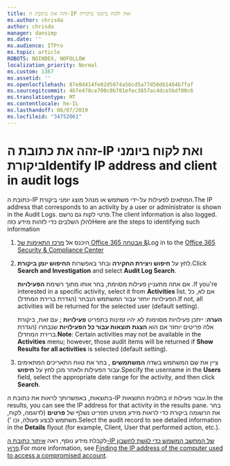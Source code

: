 ```yaml
---
title: זהה את כתובת ה-IP ואת לקוח ביומני ביקורת
ms.author: chrisda
author: chrisda
manager: dansimp
ms.date: ''
ms.audience: ITPro
ms.topic: article
ROBOTS: NOINDEX, NOFOLLOW
localization_priority: Normal
ms.custom: 1367
ms.assetid: ''
ms.openlocfilehash: 87e0d414fe02d5074a56cd5a77d50db1464b7faf
ms.sourcegitcommit: 4b7e478ce700c0b781efec3857ac4dce5bdf00c6
ms.translationtype: MT
ms.contentlocale: he-IL
ms.lasthandoff: 06/07/2019
ms.locfileid: "34752061"
---
```

# <a name="identify-ip-address-and-client-in-audit-logs"></a><span data-ttu-id="5d9a8-102">זהה את כתובת ה-IP ואת לקוח ביומני ביקורת</span><span class="sxs-lookup"><span data-stu-id="5d9a8-102">Identify IP address and client in audit logs</span></span>

<span data-ttu-id="5d9a8-103">כתובת ה-IP המתאים לפעילות על-ידי משתמש או מנהל מוצג יומני ביקורת.</span><span class="sxs-lookup"><span data-stu-id="5d9a8-103">The IP address that corresponds to an activity by a user or administrator is shown in the Audit Logs.</span></span> <span data-ttu-id="5d9a8-104">פרטי לקוח גם נרשם.</span><span class="sxs-lookup"><span data-stu-id="5d9a8-104">The client information is also logged.</span></span> <span data-ttu-id="5d9a8-105">להלן השלבים כדי לזהות מידע כזה</span><span class="sxs-lookup"><span data-stu-id="5d9a8-105">Here are the steps to identifying such information</span></span>

1. <span data-ttu-id="5d9a8-106">היכנס אל [מרכז התאימות של Office 365 אבטחה &](https://protection.office.com/)</span><span class="sxs-lookup"><span data-stu-id="5d9a8-106">Log in to the [Office 365 Security & Compliance Center](https://protection.office.com/)</span></span>

2. <span data-ttu-id="5d9a8-107">לחץ על **חיפוש ויצירת החקירה** ובחר באפשרות **החיפוש יומן ביקורת**.</span><span class="sxs-lookup"><span data-stu-id="5d9a8-107">Click **Search and Investigation** and select **Audit Log Search**.</span></span>

   <span data-ttu-id="5d9a8-108">אם אתה מתעניין פעילות מסוימת, בחר אותו מתוך רשימת **הפעילויות** .</span><span class="sxs-lookup"><span data-stu-id="5d9a8-108">If you're interested in a specific activity, select it from **Activities** list.</span></span> <span data-ttu-id="5d9a8-109">אם לא, כל הפעילויות יוחזר עבור המשתמש הנבחר (הגדרת ברירת המחדל).</span><span class="sxs-lookup"><span data-stu-id="5d9a8-109">If not, all activities will be returned for the selected user (default setting).</span></span>

   <span data-ttu-id="5d9a8-110">**הערה**: ייתכן פעילויות מסוימות לא יהיו זמינות בתפריט **פעילויות** ; עם זאת, ביקורת אלה פריטים יוחזר אם הוא **הצגת תוצאות עבור כל הפעילויות** שנבחרו (הגדרת ברירת המחדל).</span><span class="sxs-lookup"><span data-stu-id="5d9a8-110">**Note**: Certain activities may not be available in the **Activities** menu; however, those audit items will be returned if **Show Results for all activities** is selected (default setting).</span></span>

3. <span data-ttu-id="5d9a8-111">ציין את שם המשתמש בשדה **המשתמשים** , בחר את טווח התאריכים המתאימים עבור הפעילות ולאחר מכן לחץ על **חיפוש**.</span><span class="sxs-lookup"><span data-stu-id="5d9a8-111">Specify the username in the **Users** field, select the appropriate date range for the activity, and then click **Search**.</span></span>

<span data-ttu-id="5d9a8-112">בתוצאות, באפשרותך לראות את כתובת ה-IP עבור פעילות זו בחלונית התוצאות.</span><span class="sxs-lookup"><span data-stu-id="5d9a8-112">In the results, you can see the IP address for that activity in the results pane.</span></span> <span data-ttu-id="5d9a8-113">בחר את הרשומה ביקורת כדי לראות מידע מפורט תפריט נשלף של **פרטים** (לדוגמה, לקוח, משתמש לבצע פעולה, וכו ').</span><span class="sxs-lookup"><span data-stu-id="5d9a8-113">Select the audit record to see detailed information in the **Details** flyout (for example, Client, User that performed action, etc.).</span></span>

<span data-ttu-id="5d9a8-114">לקבלת מידע נוסף, ראה [איתור כתובת ה-IP של המחשב המשמש כדי לגשת לחשבון פרוץ](https://docs.microsoft.com/office365/securitycompliance/auditing-troubleshooting-scenarios#finding-the-ip-address-of-the-computer-used-to-access-a-compromised-account).</span><span class="sxs-lookup"><span data-stu-id="5d9a8-114">For more information, see [Finding the IP address of the computer used to access a compromised account](https://docs.microsoft.com/office365/securitycompliance/auditing-troubleshooting-scenarios#finding-the-ip-address-of-the-computer-used-to-access-a-compromised-account).</span></span>
